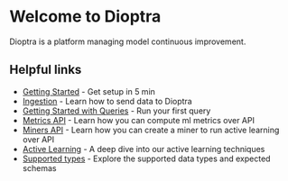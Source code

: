 # Welcome to Dioptra

Dioptra is a platform managing model continuous improvement.

## Helpful links

* [Getting Started](getting-started.md) - Get setup in 5 min
* [Ingestion](ingestion.md) - Learn how to send data to Dioptra
* [Getting Started with Queries](querying-getting-started.md) - Run your first query
* [Metrics API](metrics.md) - Learn how you can compute ml metrics over API
* [Miners API](miners.md) - Learn how you can create a miner to run active learning over API
* [Active Learning](active-learning.md) - A deep dive into our active learning techniques
* [Supported types](supported-types.md) - Explore the supported data types and expected schemas